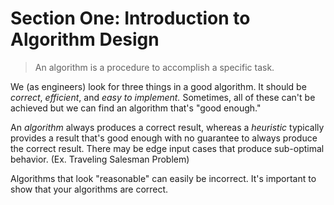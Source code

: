 # Section One: Introduction to Algorithm Design
> An algorithm is a procedure to accomplish a specific task.

We (as engineers) look for three things in a good algorithm. It should be
*correct*, *efficient*, and *easy to implement.* Sometimes, all of these can't
be achieved but we can find an algorithm that's "good enough."

An *algorithm* always produces a correct result, whereas a *heuristic* typically
provides a result that's good enough with no guarantee to always produce the
correct result. There may be edge input cases that produce sub-optimal behavior.
(Ex. Traveling Salesman Problem) 

Algorithms that look "reasonable" can easily be incorrect. It's important to show
that your algorithms are correct. 
